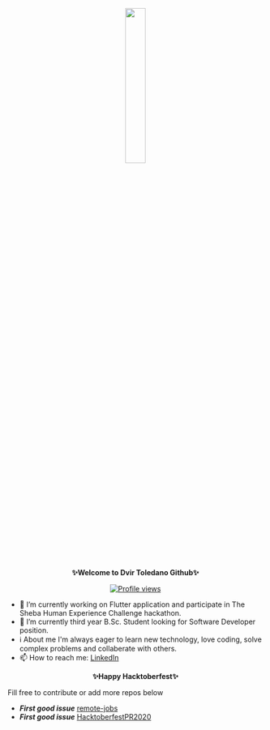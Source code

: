 <p align="center">
  <img width="28%" src="https://media.giphy.com/media/FPbnShq1h1IS5FQyPD/giphy.gif" />
</p>
<p align="center"><b>✨Welcome to Dvir Toledano Github✨</b>

</p>
<p align="center">
  <a href="https://komarev.com/ghpvc/?username=dt170"><img src="https://komarev.com/ghpvc/?username=dt170" alt="Profile views"></a>
 </p>



- 🔭 I’m currently working on Flutter application and participate in The Sheba Human Experience Challenge hackathon.
- 🌱 I’m currently third year B.Sc. Student looking for Software Developer position.
- :information_source: About me I'm always eager to learn new technology, love coding, solve complex problems and collaberate with others.
- 📫 How to reach me: [LinkedIn](https://www.linkedin.com/in/dvir-toledano/)

<p align="center"><b>✨Happy Hacktoberfest✨</b></p>

Fill free to contribute or add more repos below
- ***First good issue*** [remote-jobs](https://github.com/remoteintech/remote-jobs) 
- ***First good issue*** [HacktoberfestPR2020](https://github.com/aryasoni98/HacktoberfestPR2020)

